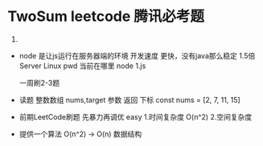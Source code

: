 # TwoSum leetcode 腾讯必考题

1.




- node 是让js运行在服务器端的环境
    开发速度 更快，没有java那么稳定 1.5倍
    Server Linux  pwd 当前在哪里
    node 1.js



    一周刷2-3题
- 读题
    整数数组 nums,target 参数
    返回 下标
    const nums = [2, 7, 11, 15]


- 前期LeetCode刷题 先暴力再调优 easy
    1.时间复杂度
    O(n^2)
    2.空间复杂度

- 提供一个算法
    O(n^2) -> O(n)
    数据结构
